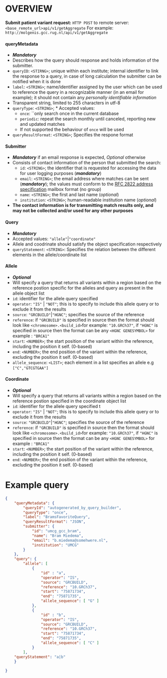 # OVERVIEW

**Submit patient variant request:**
`HTTP POST` to remote server: `<base_remote_url>api/v1/getAggregate`
For example: `http://molgenis.gcc.rug.nl/api/v1/getAggregate`


#### queryMetadata 
* ***Mandatory***
* Describes how the query should response and holds information of the submitter.
* `queryID`: `<STIRNG>`; unique within each institute; internal identifier to link the response to a query, in case of long calculation the submitter can be notified when it is done
* `label`: `<STRING>`; name/identifier assigned by the user which can be used to reference the query in a recognizable manner (in an email for example); it should not contain any *personally identifiable information*
* Transparent string, limited to 255 characters in utf-8
* `queryType`: `<STRING>`; * Accepted values:
  * `once`: ``only search once in the current database
  * `periodic`: repeat the search monthly until canceled, reporting new and updated matches
  * If not supported the behaviour of `once` will be used 
* `queryResultFormat`: `<STRING>`; Specifies the respone format

#### Submitter
* ***Mandatory*** if an email response is expected, *Optional* otherwise
* Consists of contact information of the person that submitted the search:
  * `id`: `<STRING>`; the identifier that is requested for accessing the data for user logging purposes (***mandatory***) 
  * `email`: `<STRING>`; the email address where matches can be sent (***mandatory***); the values must conform to the [RFC 2822 address specification](http://tools.ietf.org/html/rfc2822#section-3.4) mailbox format (no group)
  * `name`: `<STRING>`;  the first and last name (*optional*)
  * `institution`: `<STRING>`; human-readable institution name (*optional*)
* **The contact information is for transmitting match results only, and may not be collected and/or used for any other purposes**

#### Query
* ***Mandatory***
* Accepted values: `"allele"`|`"coordinate"`
* Allele and coodrinate should satisfy the object specification respectively
* `queryStatement`: `<STRING>`: Specifies the relation between the different elements in the allele/coordinate list

#### Allele
* ***Optional***
* Will specify a query that returns all variants within a region based on the reference postion specific for the alleles and query as present in the allele object list
* `id`: identifier for the allele query specified
* `operator`: `"IS"` | `"NOT"`; this is to specify to include this allele query or to exclude it from the results
* `source`: `"GRCBUILD"`|`"HGNC"`; specifies the source of the reference 
* `reference`: if `"GRCBUILD"` is specified in source then the format should look like `<chromosome>.<build_id>`for example: `"10.GRCh37"`, if `"HGNC"` is specified in source then the format can be any `<HGNC GENESYMBOL>` for example : `"BRCA1"`   
* `start`: `<NUMBER>`; the start position of the variant within the reference, including the position it self. (0-based)
* `end`: `<NUMBER>`; the end position of the variant within the reference, excluding the position it self. (0-based)
* `allele_sequence`: `<LIST>`; each element in a list specifies an allele e.g `["C","GTCGTGAA"]`

#### Coordinate
* ***Optional***
* Will specify a  query that returns all variants within a region based on the reference postion specified in the coordinate object list
* `id`: identifier for the allele query specified t
* `operator`: `"IS"` | `"NOT"`; this is to specify to include this allele query or to exclude it from the results
* `source`: `"GRCBUILD"`|`"HGNC"`; specifies the source of the reference 
* `reference`: if `"GRCBUILD"` is specified in source then the format should look like `<chromosome>.<build_id>`for example: `"10.GRCh37"`, if `"HGNC"` is specified in source then the format can be any `<HGNC GENESYMBOL>` for example : `"BRCA1"`   
* `start`: `<NUMBER>`; the start position of the variant within the reference, including the position it self. (0-based)
* `end`: `<NUMBER>`; the end position of the variant within the reference, excluding the position it self. (0-based)

# Example query
```json
{
    "queryMetadata": {
        "queryId": "autogenerated_by_query_builder",
        "queryType": "once",
        "label": "BramsFavoriteQuery",
        "queryResultFormat": "JSON",
        "submitter": {
            "id": "umcg_gcc_bram",
            "name": "Bram Miedema",
            "email": "b.miedema@somehwere.nl",
            "institution": "UMCG"
        }
    },
    "query": {
        "allele": [
            {
                "id" : "a",
                "operator": "IS",
                "source": "GRCBUILD",
                "reference": "10.GRCh37",
                "start": "75871734",
                "end": "75871735",
                "allele_sequence": [ "G" ]
            },
            {
                "id" : "b",
                "operator": "IS",
                "source": "GRCBUILD",
                "reference": "10.GRCh37",
                "start": "75871734",
                "end": "75871735",
                "allele_sequence": [ "C" ]
            }
        ],
    "queryStatement": "a|b"
    }
   
}
```
